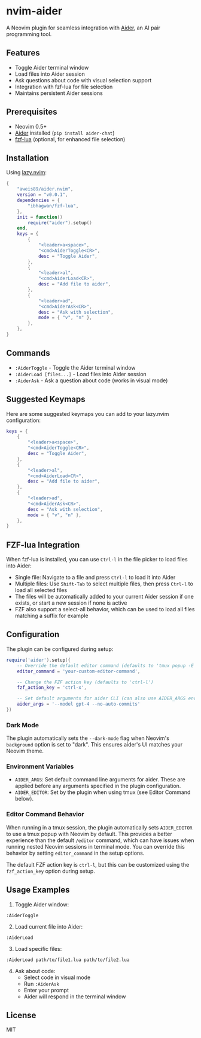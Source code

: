 # nvim-aider

A Neovim plugin for seamless integration with [Aider](https://github.com/paul-gauthier/aider), an AI pair programming tool.

## Features

- Toggle Aider terminal window
- Load files into Aider session
- Ask questions about code with visual selection support
- Integration with fzf-lua for file selection
- Maintains persistent Aider sessions

## Prerequisites

- Neovim 0.5+
- [Aider](https://github.com/paul-gauthier/aider) installed (`pip install aider-chat`)
- [fzf-lua](https://github.com/ibhagwan/fzf-lua) (optional, for enhanced file selection)

## Installation

Using [lazy.nvim](https://github.com/folke/lazy.nvim):

```lua
{
    "aweis89/aider.nvim",
    version = "v0.0.1",
    dependencies = {
        "ibhagwan/fzf-lua",
    },
    init = function()
        require("aider").setup()
    end,
    keys = {
        {
            "<leader>a<space>",
            "<cmd>AiderToggle<CR>",
            desc = "Toggle Aider",
        },
        {
            "<leader>al",
            "<cmd>AiderLoad<CR>",
            desc = "Add file to aider",
        },
        {
            "<leader>ad",
            "<cmd>AiderAsk<CR>",
            desc = "Ask with selection",
            mode = { "v", "n" },
        },
    },
}
```

## Commands

- `:AiderToggle` - Toggle the Aider terminal window
- `:AiderLoad [files...]` - Load files into Aider session
- `:AiderAsk` - Ask a question about code (works in visual mode)

## Suggested Keymaps

Here are some suggested keymaps you can add to your lazy.nvim configuration:

```lua
keys = {
    {
        "<leader>a<space>",
        "<cmd>AiderToggle<CR>",
        desc = "Toggle Aider",
    },
    {
        "<leader>al",
        "<cmd>AiderLoad<CR>",
        desc = "Add file to aider",
    },
    {
        "<leader>ad",
        "<cmd>AiderAsk<CR>",
        desc = "Ask with selection",
        mode = { "v", "n" },
    },
}
```

## FZF-lua Integration

When fzf-lua is installed, you can use `Ctrl-l` in the file picker to load files into Aider:

- Single file: Navigate to a file and press `Ctrl-l` to load it into Aider
- Multiple files: Use `Shift-Tab` to select multiple files, then press `Ctrl-l` to load all selected files
- The files will be automatically added to your current Aider session if one exists, or start a new session if none is active
- FZF also support a select-all behavior, which can be used to load all files matching a suffix for example

## Configuration

The plugin can be configured during setup:

```lua
require('aider').setup({
    -- Override the default editor command (defaults to 'tmux popup -E nvim' in tmux)
    editor_command = 'your-custom-editor-command',

    -- Change the FZF action key (defaults to 'ctrl-l')
    fzf_action_key = 'ctrl-x',

    -- Set default arguments for aider CLI (can also use AIDER_ARGS env var)
    aider_args = '--model gpt-4 --no-auto-commits'
})
```

### Dark Mode

The plugin automatically sets the `--dark-mode` flag when Neovim's `background` option is set to "dark". This ensures aider's UI matches your Neovim theme.

### Environment Variables

- `AIDER_ARGS`: Set default command line arguments for aider. These are applied before any arguments specified in the plugin configuration.
- `AIDER_EDITOR`: Set by the plugin when using tmux (see Editor Command below).

### Editor Command Behavior

When running in a tmux session, the plugin automatically sets `AIDER_EDITOR` to use a tmux popup with Neovim by default. This provides a better experience than the default `/editor` command, which can have issues when running nested Neovim sessions in terminal mode. You can override this behavior by setting `editor_command` in the setup options.

The default FZF action key is `ctrl-l`, but this can be customized using the `fzf_action_key` option during setup.

## Usage Examples

1. Toggle Aider window:

```vim
:AiderToggle
```

2. Load current file into Aider:

```vim
:AiderLoad
```

3. Load specific files:

```vim
:AiderLoad path/to/file1.lua path/to/file2.lua
```

4. Ask about code:
   - Select code in visual mode
   - Run `:AiderAsk`
   - Enter your prompt
   - Aider will respond in the terminal window

## License

MIT
